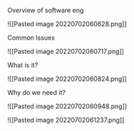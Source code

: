 Overview of software eng

![[Pasted image 20220702060628.png]]

Common Issues

![[Pasted image 20220702060717.png]]

What is it?

![[Pasted image 20220702060824.png]]

Why do we need it?

![[Pasted image 20220702060948.png]]

![[Pasted image 20220702061237.png]]

